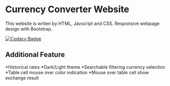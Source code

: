 # Currency Converter Website
This website is writen by HTML, Javscript and CSS. Responsive webpage design with Bootstrap.

[![Codacy Badge](https://api.codacy.com/project/badge/Grade/cd7e54c2c74c4958a9702c324786dd32)](https://www.codacy.com/manual/kennyyuen2008/Currency-Converter?utm_source=github.com&amp;utm_medium=referral&amp;utm_content=kennyyuen/Currency-Converter&amp;utm_campaign=Badge_Grade)

## Additional Feature
*Historical rates
*Dark/Light theme
*Searchable filtering currency selection
*Table cell mouse over color indication
*Mouse over table cell show exchange result
